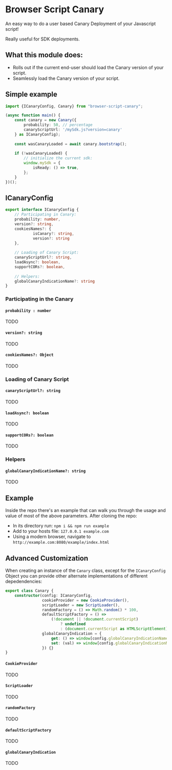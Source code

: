 # Browser Script Canary
An easy way to do a user based Canary Deployment of your Javascript script!

Really useful for SDK deployments.

## What this module does:
* Rolls out if the current end-user should load the Canary version of your script.
* Seamlessly load the Canary version of your script.

## Simple example
```typescript
import {ICanaryConfig, Canary} from "browser-script-canary";

(async function main() {
    const canary = new Canary({
        probability: 50, // percentage
        canaryScriptUrl: '/mySdk.js?version=canary'
    } as ICanaryConfig);
    
    const wasCanaryLoaded = await canary.bootstrap();
    
    if (!wasCanaryLoaded) {
        // initialize the current sdk:
        window.mySdk = {
            isReady: () => true,
        };
    }
})();
```

## ICanaryConfig
```typescript
export interface ICanaryConfig {
    // Participating in Canary:
    probability: number,
    version?: string,
    cookiesNames?: {
            isCanary?: string,
            version?: string
    },
    
    // Loading of Canary Script:
    canaryScriptUrl?: string,
    loadAsync?: boolean,
    supportCORs?: boolean,
    
    // Helpers:
    globalCanaryIndicationName?: string
}
```

### Participating in the Canary

#### `probability : number`
TODO
#### `version?: string`
TODO
#### `cookiesNames?: Object`
TODO

### Loading of Canary Script
#### `canaryScriptUrl?: string`
TODO
#### `loadAsync?: boolean`
TODO
#### `supportCORs?: boolean`
TODO

### Helpers
#### `globalCanaryIndicationName?: string`
TODO

## Example
Inside the repo there's an example that can walk you through the usage and value of most of the above parameters.
After cloning the repo: 
* In its directory run: `npm i && npm run example`
* Add to your hosts file: `127.0.0.1 example.com`
* Using a modern browser, navigate to `http://example.com:8080/example/index.html`

## Advanced Customization
When creating an instance of the `Canary` class, except for the `ICanaryConfig` Object you can provide other alternate implementations of different depedendencies: 
```typescript
export class Canary {
    constructor(config: ICanaryConfig,
                cookieProvider = new CookieProvider(),
                scriptLoader = new ScriptLoader(),
                randomFactory = () => Math.random() * 100,
                defaultScriptFactory = () =>
                    (!document || !document.currentScript)
                        ? undefined
                        : (document.currentScript as HTMLScriptElement).src,
                globalCanaryIndication = {
                    get: () => window[config.globalCanaryIndicationName],
                    set: (val) => window[config.globalCanaryIndicationName] = val
                }) {}
}
```

#### `CookieProvider`
TODO
#### `ScriptLoader`
TODO
#### `randomFactory`
TODO
#### `defaultScriptFactory`
TODO
#### `globalCanaryIndication`
TODO